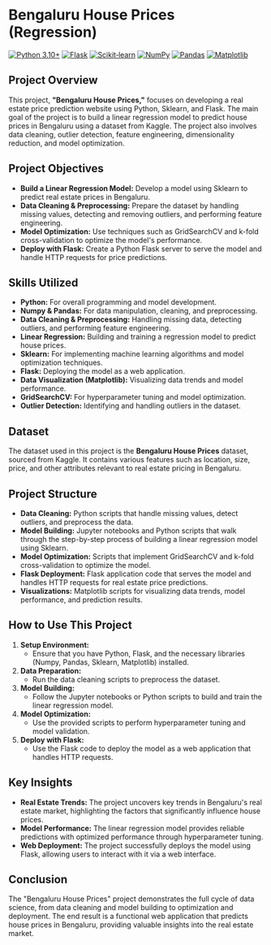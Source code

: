 
# Bengaluru House Prices (Regression)

<!-- Stack Badges -->
[![Python 3.10+](https://img.shields.io/badge/Python-3.10%2B-blue?logo=python&logoColor=white)](https://www.python.org/) 
[![Flask](https://img.shields.io/badge/Flask-000000?logo=flask&logoColor=white)](https://flask.palletsprojects.com/) 
[![Scikit‑learn](https://img.shields.io/badge/scikit--learn-F7931E?logo=scikit-learn&logoColor=white)](https://scikit-learn.org/) 
[![NumPy](https://img.shields.io/badge/NumPy-013243?logo=numpy&logoColor=white)](https://numpy.org/) 
[![Pandas](https://img.shields.io/badge/Pandas-150458?logo=pandas&logoColor=white)](https://pandas.pydata.org/) 
[![Matplotlib](https://img.shields.io/badge/Matplotlib-11557C?logo=matplotlib&logoColor=white)](https://matplotlib.org/)


## Project Overview
This project, **"Bengaluru House Prices,"** focuses on developing a real estate price prediction website using Python, Sklearn, and Flask. The main goal of the project is to build a linear regression model to predict house prices in Bengaluru using a dataset from Kaggle. The project also involves data cleaning, outlier detection, feature engineering, dimensionality reduction, and model optimization.

## Project Objectives
- **Build a Linear Regression Model:** Develop a model using Sklearn to predict real estate prices in Bengaluru.
- **Data Cleaning & Preprocessing:** Prepare the dataset by handling missing values, detecting and removing outliers, and performing feature engineering.
- **Model Optimization:** Use techniques such as GridSearchCV and k-fold cross-validation to optimize the model's performance.
- **Deploy with Flask:** Create a Python Flask server to serve the model and handle HTTP requests for price predictions.

## Skills Utilized
- **Python:** For overall programming and model development.
- **Numpy & Pandas:** For data manipulation, cleaning, and preprocessing.
- **Data Cleaning & Preprocessing:** Handling missing data, detecting outliers, and performing feature engineering.
- **Linear Regression:** Building and training a regression model to predict house prices.
- **Sklearn:** For implementing machine learning algorithms and model optimization techniques.
- **Flask:** Deploying the model as a web application.
- **Data Visualization (Matplotlib):** Visualizing data trends and model performance.
- **GridSearchCV:** For hyperparameter tuning and model optimization.
- **Outlier Detection:** Identifying and handling outliers in the dataset.

## Dataset
The dataset used in this project is the **Bengaluru House Prices** dataset, sourced from Kaggle. It contains various features such as location, size, price, and other attributes relevant to real estate pricing in Bengaluru.

## Project Structure
- **Data Cleaning:** Python scripts that handle missing values, detect outliers, and preprocess the data.
- **Model Building:** Jupyter notebooks and Python scripts that walk through the step-by-step process of building a linear regression model using Sklearn.
- **Model Optimization:** Scripts that implement GridSearchCV and k-fold cross-validation to optimize the model.
- **Flask Deployment:** Flask application code that serves the model and handles HTTP requests for real estate price predictions.
- **Visualizations:** Matplotlib scripts for visualizing data trends, model performance, and prediction results.

## How to Use This Project
1. **Setup Environment:**
   - Ensure that you have Python, Flask, and the necessary libraries (Numpy, Pandas, Sklearn, Matplotlib) installed.
2. **Data Preparation:**
   - Run the data cleaning scripts to preprocess the dataset.
3. **Model Building:**
   - Follow the Jupyter notebooks or Python scripts to build and train the linear regression model.
4. **Model Optimization:**
   - Use the provided scripts to perform hyperparameter tuning and model validation.
5. **Deploy with Flask:**
   - Use the Flask code to deploy the model as a web application that handles HTTP requests.

## Key Insights
- **Real Estate Trends:** The project uncovers key trends in Bengaluru's real estate market, highlighting the factors that significantly influence house prices.
- **Model Performance:** The linear regression model provides reliable predictions with optimized performance through hyperparameter tuning.
- **Web Deployment:** The project successfully deploys the model using Flask, allowing users to interact with it via a web interface.

## Conclusion
The "Bengaluru House Prices" project demonstrates the full cycle of data science, from data cleaning and model building to optimization and deployment. The end result is a functional web application that predicts house prices in Bengaluru, providing valuable insights into the real estate market.

